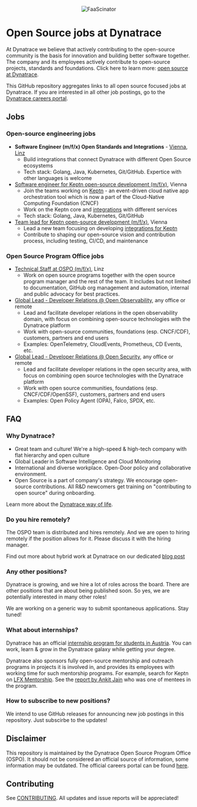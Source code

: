 <p align="center"><img src="images/dynatrace-wide.png" alt="FaaScinator"></p>

# Open Source jobs at Dynatrace

At Dynatrace we believe that actively contributing to the open-source community
is the basis for innovation and building better software together.
The company and its employees actively contribute to 
open-source projects, standards and foundations.
Click here to learn more: [open source at Dynatrace](https://engineering.dynatrace.com/open-source/).

This GitHub repository aggregates links to all open source focused jobs at Dynatrace.
If you are interested in all other job postings, go to the [Dynatrace careers portal](https://www.dynatrace.com/company/careers/).

## Jobs

### Open-source engineering jobs

- **Software Engineer (m/f/x) Open Standards and Integrations** - 
  [Vienna](https://careers.dynatrace.com/jobs/bb537bb8-fd46-43b9-ac88-f754b5a6177f/), 
  [Linz](https://careers.dynatrace.com/jobs/dc12ad24-3a5b-43de-839d-2b183ee37fa1/)
  - Build integrations that connect Dynatrace with different Open Source ecosystems 
  - Tech stack: Golang, Java, Kubernetes, Git/GitHub.
    Expertice with other languages is welcome
- [Software engineer for Keptn open-source development (m/f/x)](https://careers.dynatrace.com/jobs/96f35570-27e3-4bbc-b46f-d4c45ad54681/), Vienna
  - Join the teams working on [Keptn](https://keptn.sh/) - an event-driven cloud native app orchestration tool
  which is now a part of the Cloud-Native Computing Foundation (CNCF)
  - Work on the Keptn core and [integrations](https://keptn.sh/docs/integrations/) with different services
  - Tech stack: Golang, Java, Kubernetes, Git/GitHub
- [Team lead for Keptn open-source development (m/f/x)](https://careers.dynatrace.com/jobs/f18e53b7-cb93-4902-b5b4-cc0b958466ea/), Vienna
  - Lead a new team focusing on developing [integrations for Keptn](https://keptn.sh/docs/integrations/)
  - Contribute to shaping our open-source vision and contribution process, including testing, CI/CD, and maintenance

### Open Source Program Office jobs

- [Technical Staff at OSPO (m/f/x)](https://careers.dynatrace.com/jobs/7e3a0892-9fca-47c3-8083-8c4f3aa06616/), Linz
  - Work on open source programs together with the open source program manager and the rest of the team.
    It includes but not limited to documentation,
    GitHub org management and automation, 
    internal and public advocacy for best practices.
- [Global Lead - Developer Relations @ Open Observability](https://careers.dynatrace.com/jobs/00eeede2-0998-4442-b7a0-d986bf470af9/), any office or remote
  - Lead and facilitate developer relations in the open observability domain,
    with focus on combining open-source technologies with the Dynatrace platform
  - Work with open-source communities, foundations (esp. CNCF/CDF), customers, partners and end users
  - Examples: OpenTelemetry, CloudEvents, Prometheus, CD Events, etc.
- [Global Lead - Developer Relations @ Open Security](https://careers.dynatrace.com/jobs/0ffafd11-5b66-4194-bf0a-24c26bbe5642/), any office or remote
  - Lead and facilitate developer relations in the open security area,
    with focus on combining open source technologies with the Dynatrace platform
  - Work with open source communities, foundations (esp. CNCF/CDF/OpenSSF), customers, partners and end users
  - Examples: Open Policy Agent (OPA), Falco, SPDX, etc.



## FAQ

### Why Dynatrace?

* Great team and culture! We're a high-speed & high-tech company with flat hierarchy and open culture 
* Global Leader in Software Intelligence and Cloud Monitoring
* International and diverse workplace.
  Open-Door policy and collaborative environment.
* Open Source is a part of company's strategy.
  We encourage open-source contributions.
  All R&D newcomers get training on "contributing to open source" during onboarding.

Learn more about the [Dynatrace way of life](https://www.linkedin.com/company/dynatrace/life/4cadb4fe-56f9-4d8e-a50a-e3e0a3e87ea5/).

### Do you hire remotely?

The OSPO team is distributed and hires remotely.
And we are open to hiring remotely if the position allows for it. Please discuss it with the hiring manager. 

Find out more about hybrid work at Dynatrace on our dedicated [blog post](https://engineering.dynatrace.com/blog/what-is-the-future-of-work-at-dynatrace/) 

### Any other positions?

Dynatrace is growing, and we hire a lot of roles across the board.
There are other positions that are about being published soon.
So yes, we are potentially interested in many other roles!

We are working on a generic way to submit spontaneous applications.
Stay tuned!

### What about internships?

Dynatrace has an official [internship program for students in Austria](https://www.dynatrace.com/company/careers/austria/students/).
You can work, learn & grow in the Dynatrace galaxy while getting your degree.

Dynatrace also sponsors fully open-source mentorship and outreach programs
in projects it is involved in,
and provides its employees with working time for such mentorship programs.
For example, search for Keptn on [LFX Mentorship](https://mentorship.lfx.linuxfoundation.org/#projects_all).
See the [report by Ankit Jain](https://www.ankitjain28.me/communitybridge-mentee-with-keptn) who was one of mentees in the program.

### How to subscribe to new positions?

We intend to use GitHub releases for announcing new job postings in this repository.
Just subscirbe to the updates!

## Disclaimer

This repository is maintained by the Dynatrace Open Source Program Office (OSPO).
It should not be considered an official source of information,
some information may be outdated.
The official careers portal can be found [here](https://www.dynatrace.com/company/careers/).

## Contributing

See [CONTRIBUTING](./CONTRIBUTING.md).
All updates and issue reports will be appreciated!

